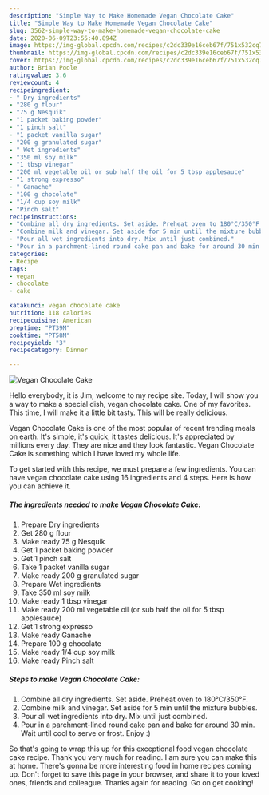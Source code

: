 ```yaml
---
description: "Simple Way to Make Homemade Vegan Chocolate Cake"
title: "Simple Way to Make Homemade Vegan Chocolate Cake"
slug: 3562-simple-way-to-make-homemade-vegan-chocolate-cake
date: 2020-06-09T23:55:40.894Z
image: https://img-global.cpcdn.com/recipes/c2dc339e16ceb67f/751x532cq70/vegan-chocolate-cake-recipe-main-photo.jpg
thumbnail: https://img-global.cpcdn.com/recipes/c2dc339e16ceb67f/751x532cq70/vegan-chocolate-cake-recipe-main-photo.jpg
cover: https://img-global.cpcdn.com/recipes/c2dc339e16ceb67f/751x532cq70/vegan-chocolate-cake-recipe-main-photo.jpg
author: Brian Poole
ratingvalue: 3.6
reviewcount: 4
recipeingredient:
- " Dry ingredients"
- "280 g flour"
- "75 g Nesquik"
- "1 packet baking powder"
- "1 pinch salt"
- "1 packet vanilla sugar"
- "200 g granulated sugar"
- " Wet ingredients"
- "350 ml soy milk"
- "1 tbsp vinegar"
- "200 ml vegetable oil or sub half the oil for 5 tbsp applesauce"
- "1 strong expresso"
- " Ganache"
- "100 g chocolate"
- "1/4 cup soy milk"
- "Pinch salt"
recipeinstructions:
- "Combine all dry ingredients. Set aside. Preheat oven to 180°C/350°F."
- "Combine milk and vinegar. Set aside for 5 min until the mixture bubbles."
- "Pour all wet ingredients into dry. Mix until just combined."
- "Pour in a parchment-lined round cake pan and bake for around 30 min. Wait until cool to serve or frost. Enjoy :)"
categories:
- Recipe
tags:
- vegan
- chocolate
- cake

katakunci: vegan chocolate cake 
nutrition: 118 calories
recipecuisine: American
preptime: "PT39M"
cooktime: "PT58M"
recipeyield: "3"
recipecategory: Dinner

---
```



![Vegan Chocolate Cake](https://img-global.cpcdn.com/recipes/c2dc339e16ceb67f/751x532cq70/vegan-chocolate-cake-recipe-main-photo.jpg)

Hello everybody, it is Jim, welcome to my recipe site. Today, I will show you a way to make a special dish, vegan chocolate cake. One of my favorites. This time, I will make it a little bit tasty. This will be really delicious.



Vegan Chocolate Cake is one of the most popular of recent trending meals on earth. It's simple, it's quick, it tastes delicious. It's appreciated by millions every day. They are nice and they look fantastic. Vegan Chocolate Cake is something which I have loved my whole life.


To get started with this recipe, we must prepare a few ingredients. You can have vegan chocolate cake using 16 ingredients and 4 steps. Here is how you can achieve it.

<!--inarticleads1-->

##### The ingredients needed to make Vegan Chocolate Cake:

1. Prepare  Dry ingredients
1. Get 280 g flour
1. Make ready 75 g Nesquik
1. Get 1 packet baking powder
1. Get 1 pinch salt
1. Take 1 packet vanilla sugar
1. Make ready 200 g granulated sugar
1. Prepare  Wet ingredients
1. Take 350 ml soy milk
1. Make ready 1 tbsp vinegar
1. Make ready 200 ml vegetable oil (or sub half the oil for 5 tbsp applesauce)
1. Get 1 strong expresso
1. Make ready  Ganache
1. Prepare 100 g chocolate
1. Make ready 1/4 cup soy milk
1. Make ready Pinch salt




<!--inarticleads2-->

##### Steps to make Vegan Chocolate Cake:

1. Combine all dry ingredients. Set aside. Preheat oven to 180°C/350°F.
1. Combine milk and vinegar. Set aside for 5 min until the mixture bubbles.
1. Pour all wet ingredients into dry. Mix until just combined.
1. Pour in a parchment-lined round cake pan and bake for around 30 min. Wait until cool to serve or frost. Enjoy :)




So that's going to wrap this up for this exceptional food vegan chocolate cake recipe. Thank you very much for reading. I am sure you can make this at home. There's gonna be more interesting food in home recipes coming up. Don't forget to save this page in your browser, and share it to your loved ones, friends and colleague. Thanks again for reading. Go on get cooking!
